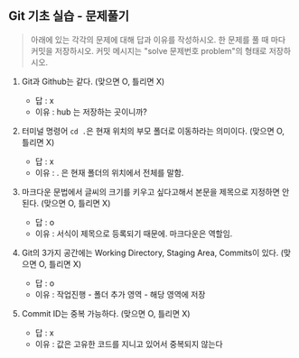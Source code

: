 ## Git 기초 실습 - 문제풀기

> 아래에 있는 각각의 문제에 대해 답과 이유를 작성하시오.
> 한 문제를 풀 때 마다 커밋을 저장하시오. 커밋 메시지는 "solve 문제번호 problem"의 형태로 저장하시오.



1. Git과 Github는 같다. (맞으면 O, 틀리면 X)

   - 답 : x
   - 이유 : hub 는 저장하는 곳이니까?

   

2. 터미널 명령어 `cd .`은 현재 위치의 부모 폴더로 이동하라는 의미이다. (맞으면 O, 틀리면 X)

   - 답 : x
   - 이유 : . 은 현재 폴더의 위치에서 전체를 말함.



3. 마크다운 문법에서 글씨의 크기를 키우고 싶다고해서 본문을 제목으로 지정하면 안된다. (맞으면 O, 틀리면 X)
   - 답 : o
   - 이유 : 서식이 제목으로 등록되기 때문에. 마크다운은 역할임.



4. Git의 3가지 공간에는 Working Directory, Staging Area, Commits이 있다. (맞으면 O, 틀리면 X)
   - 답 : o
   - 이유 : 작업진행 - 폴더 추가 영역 - 해당 영역에 저장



5. Commit ID는 중복 가능하다. (맞으면 O, 틀리면 X)
   - 답 : x
   - 이유 : 값은 고유한 코드를 지니고 있어서 중복되지 않는다 